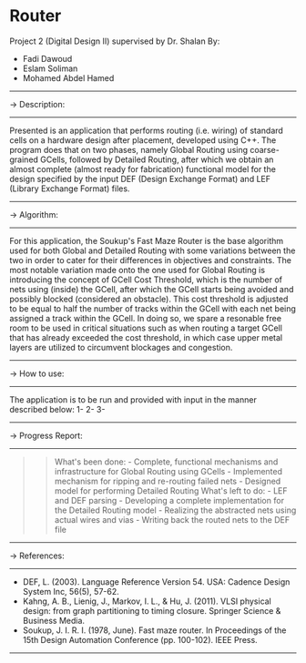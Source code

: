 # Router
Project 2 (Digital Design II) supervised by Dr. Shalan
By:
- Fadi Dawoud
- Eslam Soliman
- Mohamed Abdel Hamed
***********************************************************************************************
-> Description:
*****************
Presented is an application that performs routing (i.e. wiring) of standard cells 
on a hardware design after placement, developed using C++. The program does that 
on two phases, namely Global Routing using coarse-grained GCells, followed by 
Detailed Routing, after which we obtain an almost complete (almost ready for fabrication) 
functional model for the design specified by the input DEF (Design Exchange Format) 
and LEF (Library Exchange Format) files. 
***********************************************************************************************
-> Algorithm:
***************
For this application, the Soukup's Fast Maze Router is the base algorithm used for both 
Global and Detailed Routing with some variations between the two in order to cater for 
their differences in objectives and constraints. The most notable variation made onto 
the one used for Global Routing is introducing the concept of GCell Cost Threshold, which
is the number of nets using (inside) the GCell, after which the GCell starts being avoided
and possibly blocked (considered an obstacle). This cost threshold is adjusted to be equal 
to half the number of tracks within the GCell with each net being assigned a track within the 
GCell. In doing so, we spare a resonable free room to be used in critical situations such as 
when routing a target GCell that has already exceeded the cost threshold, in which case upper 
metal layers are utilized to circumvent blockages and congestion. 
***********************************************************************************************
-> How to use:
****************
The application is to be run and provided with input in the manner described below:
1- 
2- 
3- 
***********************************************************************************************
-> Progress Report:
*********************
>> What's been done:
    - Complete, functional mechanisms and infrastructure for Global Routing using 
    GCells
    - Implemented mechanism for ripping and re-routing failed nets
    - Designed model for performing Detailed Routing
>> What's left to do:
    - LEF and DEF parsing
    - Developing a complete implementation for the Detailed Routing model 
    - Realizing the abstracted nets using actual wires and vias
    - Writing back the routed nets to the DEF file 
***********************************************************************************************
-> References:
*****************
- DEF, L. (2003). Language Reference Version 54. USA: Cadence Design System Inc, 56(5), 57-62.
- Kahng, A. B., Lienig, J., Markov, I. L., & Hu, J. (2011). VLSI physical design: from graph 
  partitioning to timing closure. Springer Science & Business Media.
- Soukup, J. I. R. I. (1978, June). Fast maze router. In Proceedings of the 15th Design Automation 
  Conference (pp. 100-102). IEEE Press.
***********************************************************************************************
